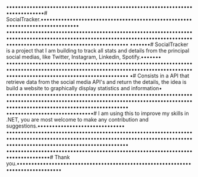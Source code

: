 •••••••••••••••••••••••••••••••••••••••••••••••••••••••••••••••••••••••••••••# SocialTracker.•••••••••••••••••••••••••••••••••••••••••••••••••••••••••••••••••••••••••••••
••••••••••••••••••••••••••••••••••••••••••••••••••••••••••••••••••••••••••••••••••••••••••••••••••••••••••••••••••••••••••••••••••••••••••••••••••••••••••••••••••••••••••
•••••••# SocialTracker is a project that I am building to track all stats and details from the principal social medias, like Twitter, Instagram, Linkedin, Spotify.•••••••
••••••••••••••••••••••••••••••••••••••••••••••••••••••••••••••••••••••••••••••••••••••••••••••••••••••••••••••••••••••••••••••••••••••••••••••••••••••••••••••••••••••••••
•# Consists in a API that retrieve data from the social media API's and return the details, the idea is build a website to graphically display statistics and information•
••••••••••••••••••••••••••••••••••••••••••••••••••••••••••••••••••••••••••••••••••••••••••••••••••••••••••••••••••••••••••••••••••••••••••••••••••••••••••••••••••••••••••
••••••••••••••••••••••••••••••# I am using this to improve my skills in .NET, you are most welcome to make any contribution and suggestions.••••••••••••••••••••••••••••••
••••••••••••••••••••••••••••••••••••••••••••••••••••••••••••••••••••••••••••••••••••••••••••••••••••••••••••••••••••••••••••••••••••••••••••••••••••••••••••••••••••••••••
•••••••••••••••••••••••••••••••••••••••••••••••••••••••••••••••••••••••••••••••# Thank you.•••••••••••••••••••••••••••••••••••••••••••••••••••••••••••••••••••••••••••••••
